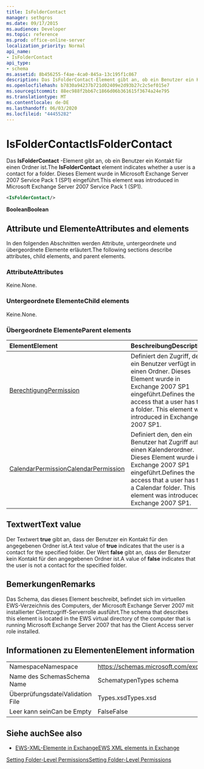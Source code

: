 ```yaml
---
title: IsFolderContact
manager: sethgros
ms.date: 09/17/2015
ms.audience: Developer
ms.topic: reference
ms.prod: office-online-server
localization_priority: Normal
api_name:
- IsFolderContact
api_type:
- schema
ms.assetid: 8b456255-f4ae-4ca0-845a-13c195f1c867
description: Das IsFolderContact-Element gibt an, ob ein Benutzer ein Kontakt für einen Ordner ist. Dieses Element wurde in Microsoft Exchange Server 2007 Service Pack 1 (SP1) eingeführt.
ms.openlocfilehash: b7830a94237b721d02409e2d93b27c2c5ef015e7
ms.sourcegitcommit: 88ec988f2bb67c1866d06b361615f3674a24e795
ms.translationtype: MT
ms.contentlocale: de-DE
ms.lasthandoff: 06/03/2020
ms.locfileid: "44455282"
---
```

# <a name="isfoldercontact"></a><span data-ttu-id="b30a7-104">IsFolderContact</span><span class="sxs-lookup"><span data-stu-id="b30a7-104">IsFolderContact</span></span>

<span data-ttu-id="b30a7-105">Das **IsFolderContact** -Element gibt an, ob ein Benutzer ein Kontakt für einen Ordner ist.</span><span class="sxs-lookup"><span data-stu-id="b30a7-105">The **IsFolderContact** element indicates whether a user is a contact for a folder.</span></span> <span data-ttu-id="b30a7-106">Dieses Element wurde in Microsoft Exchange Server 2007 Service Pack 1 (SP1) eingeführt.</span><span class="sxs-lookup"><span data-stu-id="b30a7-106">This element was introduced in Microsoft Exchange Server 2007 Service Pack 1 (SP1).</span></span> 
  
```xml
<IsFolderContact/>
```

 <span data-ttu-id="b30a7-107">**Boolean**</span><span class="sxs-lookup"><span data-stu-id="b30a7-107">**Boolean**</span></span>
## <a name="attributes-and-elements"></a><span data-ttu-id="b30a7-108">Attribute und Elemente</span><span class="sxs-lookup"><span data-stu-id="b30a7-108">Attributes and elements</span></span>

<span data-ttu-id="b30a7-109">In den folgenden Abschnitten werden Attribute, untergeordnete und übergeordnete Elemente erläutert.</span><span class="sxs-lookup"><span data-stu-id="b30a7-109">The following sections describe attributes, child elements, and parent elements.</span></span>
  
### <a name="attributes"></a><span data-ttu-id="b30a7-110">Attribute</span><span class="sxs-lookup"><span data-stu-id="b30a7-110">Attributes</span></span>

<span data-ttu-id="b30a7-111">Keine.</span><span class="sxs-lookup"><span data-stu-id="b30a7-111">None.</span></span>
  
### <a name="child-elements"></a><span data-ttu-id="b30a7-112">Untergeordnete Elemente</span><span class="sxs-lookup"><span data-stu-id="b30a7-112">Child elements</span></span>

<span data-ttu-id="b30a7-113">Keine.</span><span class="sxs-lookup"><span data-stu-id="b30a7-113">None.</span></span>
  
### <a name="parent-elements"></a><span data-ttu-id="b30a7-114">Übergeordnete Elemente</span><span class="sxs-lookup"><span data-stu-id="b30a7-114">Parent elements</span></span>

|<span data-ttu-id="b30a7-115">**Element**</span><span class="sxs-lookup"><span data-stu-id="b30a7-115">**Element**</span></span>|<span data-ttu-id="b30a7-116">**Beschreibung**</span><span class="sxs-lookup"><span data-stu-id="b30a7-116">**Description**</span></span>|
|:-----|:-----|
|[<span data-ttu-id="b30a7-117">Berechtigung</span><span class="sxs-lookup"><span data-stu-id="b30a7-117">Permission</span></span>](permission.md) <br/> |<span data-ttu-id="b30a7-p103">Definiert den Zugriff, den ein Benutzer verfügt in einen Ordner. Dieses Element wurde in Exchange 2007 SP1 eingeführt.</span><span class="sxs-lookup"><span data-stu-id="b30a7-p103">Defines the access that a user has to a folder. This element was introduced in Exchange 2007 SP1.</span></span>  <br/> |
|[<span data-ttu-id="b30a7-120">CalendarPermission</span><span class="sxs-lookup"><span data-stu-id="b30a7-120">CalendarPermission</span></span>](calendarpermission.md) <br/> |<span data-ttu-id="b30a7-p104">Definiert den, den ein Benutzer hat Zugriff auf einen Kalenderordner. Dieses Element wurde in Exchange 2007 SP1 eingeführt.</span><span class="sxs-lookup"><span data-stu-id="b30a7-p104">Defines the access that a user has to a Calendar folder. This element was introduced in Exchange 2007 SP1.</span></span>  <br/> |
   
## <a name="text-value"></a><span data-ttu-id="b30a7-123">Textwert</span><span class="sxs-lookup"><span data-stu-id="b30a7-123">Text value</span></span>

<span data-ttu-id="b30a7-124">Der Textwert **true** gibt an, dass der Benutzer ein Kontakt für den angegebenen Ordner ist.</span><span class="sxs-lookup"><span data-stu-id="b30a7-124">A text value of **true** indicates that the user is a contact for the specified folder.</span></span> <span data-ttu-id="b30a7-125">Der Wert **false** gibt an, dass der Benutzer kein Kontakt für den angegebenen Ordner ist.</span><span class="sxs-lookup"><span data-stu-id="b30a7-125">A value of **false** indicates that the user is not a contact for the specified folder.</span></span> 
  
## <a name="remarks"></a><span data-ttu-id="b30a7-126">Bemerkungen</span><span class="sxs-lookup"><span data-stu-id="b30a7-126">Remarks</span></span>

<span data-ttu-id="b30a7-127">Das Schema, das dieses Element beschreibt, befindet sich im virtuellen EWS-Verzeichnis des Computers, der Microsoft Exchange Server 2007 mit installierter Clientzugriff-Serverrolle ausführt.</span><span class="sxs-lookup"><span data-stu-id="b30a7-127">The schema that describes this element is located in the EWS virtual directory of the computer that is running Microsoft Exchange Server 2007 that has the Client Access server role installed.</span></span>
  
## <a name="element-information"></a><span data-ttu-id="b30a7-128">Informationen zu Elementen</span><span class="sxs-lookup"><span data-stu-id="b30a7-128">Element information</span></span>

|||
|:-----|:-----|
|<span data-ttu-id="b30a7-129">Namespace</span><span class="sxs-lookup"><span data-stu-id="b30a7-129">Namespace</span></span>  <br/> |https://schemas.microsoft.com/exchange/services/2006/types  <br/> |
|<span data-ttu-id="b30a7-130">Name des Schemas</span><span class="sxs-lookup"><span data-stu-id="b30a7-130">Schema Name</span></span>  <br/> |<span data-ttu-id="b30a7-131">Schematypen</span><span class="sxs-lookup"><span data-stu-id="b30a7-131">Types schema</span></span>  <br/> |
|<span data-ttu-id="b30a7-132">Überprüfungsdatei</span><span class="sxs-lookup"><span data-stu-id="b30a7-132">Validation File</span></span>  <br/> |<span data-ttu-id="b30a7-133">Types.xsd</span><span class="sxs-lookup"><span data-stu-id="b30a7-133">Types.xsd</span></span>  <br/> |
|<span data-ttu-id="b30a7-134">Leer kann sein</span><span class="sxs-lookup"><span data-stu-id="b30a7-134">Can be Empty</span></span>  <br/> |<span data-ttu-id="b30a7-135">False</span><span class="sxs-lookup"><span data-stu-id="b30a7-135">False</span></span>  <br/> |
   
## <a name="see-also"></a><span data-ttu-id="b30a7-136">Siehe auch</span><span class="sxs-lookup"><span data-stu-id="b30a7-136">See also</span></span>



- [<span data-ttu-id="b30a7-137">EWS-XML-Elemente in Exchange</span><span class="sxs-lookup"><span data-stu-id="b30a7-137">EWS XML elements in Exchange</span></span>](ews-xml-elements-in-exchange.md)


[<span data-ttu-id="b30a7-138">Setting Folder-Level Permissions</span><span class="sxs-lookup"><span data-stu-id="b30a7-138">Setting Folder-Level Permissions</span></span>](https://msdn.microsoft.com/library/c7530e86-5112-401c-b10a-9c054ae59f07%28Office.15%29.aspx)

